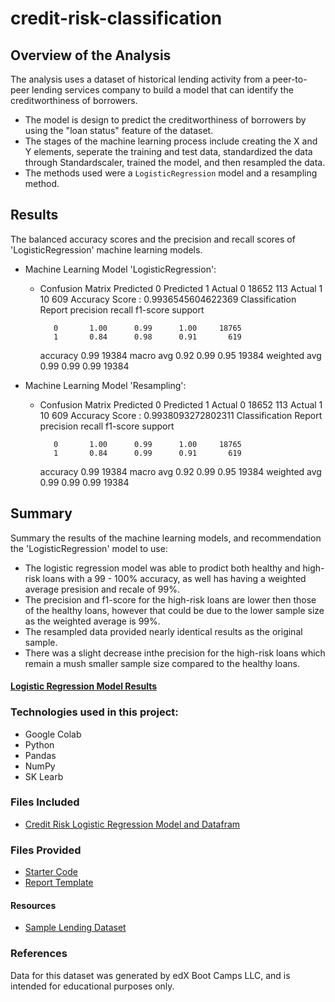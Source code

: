 # credit-risk-classification


## Overview of the Analysis

The analysis uses a dataset of historical lending activity from a peer-to-peer lending services company to build a model that can identify the creditworthiness of borrowers. 

* The model is design to predict the creditworthiness of borrowers by using the "loan status" feature of the dataset.
* The stages of the machine learning process include creating the X and Y elements, seperate the training and test data, standardized the data through Standardscaler, trained the model, and then resampled the data.
* The methods used were a `LogisticRegression` model and a resampling method.

## Results

The balanced accuracy scores and the precision and recall scores of 'LogisticRegression' machine learning models.

* Machine Learning Model 'LogisticRegression':
  * Confusion Matrix
Predicted 0	Predicted 1
Actual 0	18652	113
Actual 1	10	609
Accuracy Score : 0.9936545604622369
Classification Report
              precision    recall  f1-score   support

           0       1.00      0.99      1.00     18765
           1       0.84      0.98      0.91       619

    accuracy                           0.99     19384
   macro avg       0.92      0.99      0.95     19384
weighted avg       0.99      0.99      0.99     19384



* Machine Learning Model 'Resampling':
  * Confusion Matrix
Predicted 0	Predicted 1
Actual 0	18652	113
Actual 1	10	609
Accuracy Score : 0.9938093272802311
Classification Report
              precision    recall  f1-score   support

           0       1.00      0.99      1.00     18765
           1       0.84      0.99      0.91       619

    accuracy                           0.99     19384
   macro avg       0.92      0.99      0.95     19384
weighted avg       0.99      0.99      0.99     19384

## Summary

Summary the results of the machine learning models, and recommendation the 'LogisticRegression' model to use:
* The logistic regression model was able to prodict both healthy and high-risk loans with a 99 - 100% accuracy, as well has having a weighted average presision and recale of 99%.  
* The precision and f1-score for the high-risk loans are lower then those of the healthy loans, however that could be due to the lower sample size as the weighted average is 99%.
* The resampled data provided nearly identical results as the original sample.  
* There was a slight decrease inthe precision for the high-risk loans which remain a mush smaller sample size compared to the healthy loans.

#### [Logistic Regression Model Results](Credit_Risk/report.md)

### Technologies used in this project: 
* Google Colab
* Python
* Pandas
* NumPy
* SK Learb

### Files Included
* [Credit Risk Logistic Regression Model and Datafram](Credit_Risk/credit_risk_classification_final_code.ipynb)


### Files Provided
* [Starter Code](Starter_Code/credit_risk_classification.ipynb)
* [Report Template](Starter_Code/report-template.md)


#### Resources
* [Sample Lending Dataset](Credit_Risk/lending_data.csv)

### References
Data for this dataset was generated by edX Boot Camps LLC, and is intended for educational purposes only.
